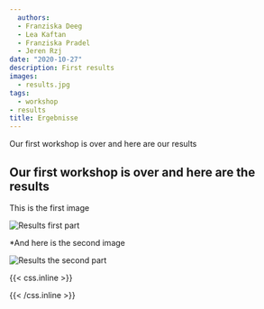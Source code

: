 ```yaml
---
  authors:
  - Franziska Deeg
  - Lea Kaftan
  - Franziska Pradel
  - Jeren Rzj
date: "2020-10-27"
description: First results
images:
  - results.jpg
tags:
  - workshop
- results
title: Ergebnisse
---
```

  
  
  Our first workshop is over and here are our results
<!--more-->
  ## Our first workshop is over and here are the results
  
This is the first image

![Results first part](images/menti_wc_green.jpg)

*And here is the second image

![Results the second part](images/menti_wc_green2.jpg)

  
  
  
  
  {{< css.inline >}}
<style>
  .canon { background: white; width: 100%; height: auto;}
</style>
  {{< /css.inline >}}
